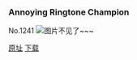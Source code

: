 ### Annoying Ringtone Champion
No.1241
![图片不见了~~~](https://imgs.xkcd.com/comics/annoying_ringtone_champion.png)

[原址](https://xkcd.com//1241) [下载](https://imgs.xkcd.com/comics/annoying_ringtone_champion.png)

